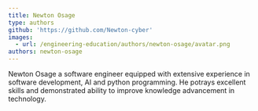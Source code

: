```yaml
---
title: Newton Osage
type: authors
github: 'https://github.com/Newton-cyber'
images:
  - url: /engineering-education/authors/newton-osage/avatar.png
authors: newton-osage
---
```

Newton Osage a software engineer equipped with extensive experience in software development, AI and python programming. He potrays excellent skills and demonstrated ability to improve knowledge advancement in technology.
